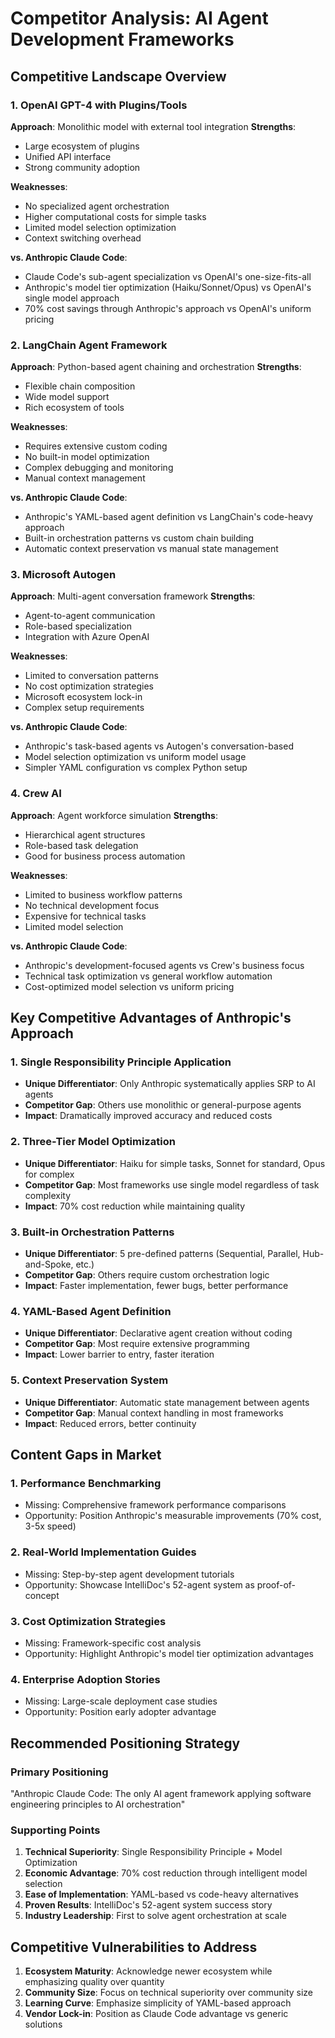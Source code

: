 # Competitor Analysis: AI Agent Development Frameworks

## Competitive Landscape Overview

### 1. OpenAI GPT-4 with Plugins/Tools
**Approach**: Monolithic model with external tool integration
**Strengths**:
- Large ecosystem of plugins
- Unified API interface
- Strong community adoption

**Weaknesses**:
- No specialized agent orchestration
- Higher computational costs for simple tasks
- Limited model selection optimization
- Context switching overhead

**vs. Anthropic Claude Code**:
- Claude Code's sub-agent specialization vs OpenAI's one-size-fits-all
- Anthropic's model tier optimization (Haiku/Sonnet/Opus) vs OpenAI's single model approach
- 70% cost savings through Anthropic's approach vs OpenAI's uniform pricing

### 2. LangChain Agent Framework
**Approach**: Python-based agent chaining and orchestration
**Strengths**:
- Flexible chain composition
- Wide model support
- Rich ecosystem of tools

**Weaknesses**:
- Requires extensive custom coding
- No built-in model optimization
- Complex debugging and monitoring
- Manual context management

**vs. Anthropic Claude Code**:
- Anthropic's YAML-based agent definition vs LangChain's code-heavy approach
- Built-in orchestration patterns vs custom chain building
- Automatic context preservation vs manual state management

### 3. Microsoft Autogen
**Approach**: Multi-agent conversation framework
**Strengths**:
- Agent-to-agent communication
- Role-based specialization
- Integration with Azure OpenAI

**Weaknesses**:
- Limited to conversation patterns
- No cost optimization strategies
- Microsoft ecosystem lock-in
- Complex setup requirements

**vs. Anthropic Claude Code**:
- Anthropic's task-based agents vs Autogen's conversation-based
- Model selection optimization vs uniform model usage
- Simpler YAML configuration vs complex Python setup

### 4. Crew AI
**Approach**: Agent workforce simulation
**Strengths**:
- Hierarchical agent structures
- Role-based task delegation
- Good for business process automation

**Weaknesses**:
- Limited to business workflow patterns
- No technical development focus
- Expensive for technical tasks
- Limited model selection

**vs. Anthropic Claude Code**:
- Anthropic's development-focused agents vs Crew's business focus
- Technical task optimization vs general workflow automation
- Cost-optimized model selection vs uniform pricing

## Key Competitive Advantages of Anthropic's Approach

### 1. **Single Responsibility Principle Application**
- **Unique Differentiator**: Only Anthropic systematically applies SRP to AI agents
- **Competitor Gap**: Others use monolithic or general-purpose agents
- **Impact**: Dramatically improved accuracy and reduced costs

### 2. **Three-Tier Model Optimization**
- **Unique Differentiator**: Haiku for simple tasks, Sonnet for standard, Opus for complex
- **Competitor Gap**: Most frameworks use single model regardless of task complexity
- **Impact**: 70% cost reduction while maintaining quality

### 3. **Built-in Orchestration Patterns**
- **Unique Differentiator**: 5 pre-defined patterns (Sequential, Parallel, Hub-and-Spoke, etc.)
- **Competitor Gap**: Others require custom orchestration logic
- **Impact**: Faster implementation, fewer bugs, better performance

### 4. **YAML-Based Agent Definition**
- **Unique Differentiator**: Declarative agent creation without coding
- **Competitor Gap**: Most require extensive programming
- **Impact**: Lower barrier to entry, faster iteration

### 5. **Context Preservation System**
- **Unique Differentiator**: Automatic state management between agents
- **Competitor Gap**: Manual context handling in most frameworks
- **Impact**: Reduced errors, better continuity

## Content Gaps in Market

### 1. **Performance Benchmarking**
- Missing: Comprehensive framework performance comparisons
- Opportunity: Position Anthropic's measurable improvements (70% cost, 3-5x speed)

### 2. **Real-World Implementation Guides**
- Missing: Step-by-step agent development tutorials
- Opportunity: Showcase IntelliDoc's 52-agent system as proof-of-concept

### 3. **Cost Optimization Strategies**
- Missing: Framework-specific cost analysis
- Opportunity: Highlight Anthropic's model tier optimization advantages

### 4. **Enterprise Adoption Stories**
- Missing: Large-scale deployment case studies
- Opportunity: Position early adopter advantage

## Recommended Positioning Strategy

### Primary Positioning
"Anthropic Claude Code: The only AI agent framework applying software engineering principles to AI orchestration"

### Supporting Points
1. **Technical Superiority**: Single Responsibility Principle + Model Optimization
2. **Economic Advantage**: 70% cost reduction through intelligent model selection
3. **Ease of Implementation**: YAML-based vs code-heavy alternatives
4. **Proven Results**: IntelliDoc's 52-agent system success story
5. **Industry Leadership**: First to solve agent orchestration at scale

## Competitive Vulnerabilities to Address
1. **Ecosystem Maturity**: Acknowledge newer ecosystem while emphasizing quality over quantity
2. **Community Size**: Focus on technical superiority over community size
3. **Learning Curve**: Emphasize simplicity of YAML-based approach
4. **Vendor Lock-in**: Position as Claude Code advantage vs generic solutions